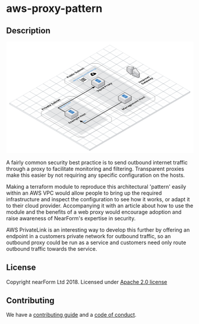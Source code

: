# aws-proxy-pattern

## Description

![high level design](aws_proxy_pattern.png)

A fairly common security best practice is to send outbound internet traffic through a proxy to facilitate monitoring and filtering. Transparent proxies make this easier by not requiring any specific configuration on the hosts.

Making a terraform module to reproduce this architectural 'pattern' easily within an AWS VPC would allow people to bring up the required infrastructure and inspect the configuration to see how it works, or adapt it to their cloud provider. Accompanying it with an article about how to use the module and the benefits of a web proxy would encourage adoption and raise awareness of NearForm's expertise in security.

AWS PrivateLink is an interesting way to develop this further by offering an endpoint in a customers private network for outbound traffic, so an outbound proxy could be run as a service and customers need only route outbound traffic towards the service.

## License

Copyright nearForm Ltd 2018. Licensed under [Apache 2.0 license](LICENSE)

## Contributing

We have a [contributing guide](CONTRIBUTING.md) and a [code of conduct](CODE_OF_CONDUCT.md).
